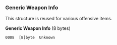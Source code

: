 ### Generic Weapon Info

This structure is reused for various offensive items.

**Generic Weapon Info** (8 bytes)

    0008  [8]byte  Unknown    
